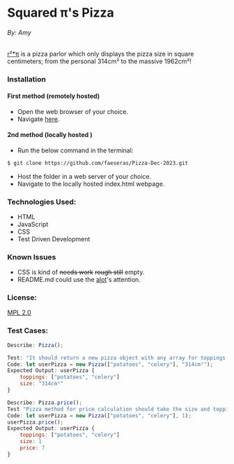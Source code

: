 # Squared π's Pizza
###### By: Amy
[r²*π](https://github.com/faesearas/Pizza-Dec-2023.git) is a pizza parlor which only displays the pizza size in square centimeters; from the personal 314cm² to the massive 1962cm²!
### Installation
#### First method (remotely hosted)
* Open the web browser of your choice. 
* Navigate [here](https://faesearas.github.io/Pizza-Dec-2023).
#### 2nd method (locally hosted <advanced> )
* Run the below command in the terminal: 
````bash
$ git clone https://github.com/faeseras/Pizza-Dec-2023.git
````
* Host the folder in a web server of your choice.
* Navigate to the locally hosted index.html webpage.
### Technologies Used:
* HTML
* JavaScript
* CSS
* Test Driven Development
### Known Issues
* CSS is kind of ~~needs work~~ ~~rough still~~ empty.
* README.md could use the [alot](https://knowyourmeme.com/memes/the-alot)'s attention.
### License:
[MPL 2.0](https://www.mozilla.org/en-US/MPL/2.0/)
### Test Cases:
```js
Describe: Pizza();

Test: "It should return a new pizza object with any array for toppings, a property for size, default price and order number"
Code: let userPizza = new Pizza(["potatoes", "celery"], "314cm²");
Expected Output: userPizza {
    toppings: ["potatoes", "celery"]
    size: "314cm²"
}

Describe: Pizza.price();
Test "Pizza method for price calculation should take the size and toppings of the pizza object and add a new property to the object for a total"
Code: let userPizza = new Pizza(["potatoes", "celery"], 1);
userPizza.price();
Expected Output: userPizza {
    toppings: ["potatoes", "celery"]
    size: 1
    price: 7
}
```
